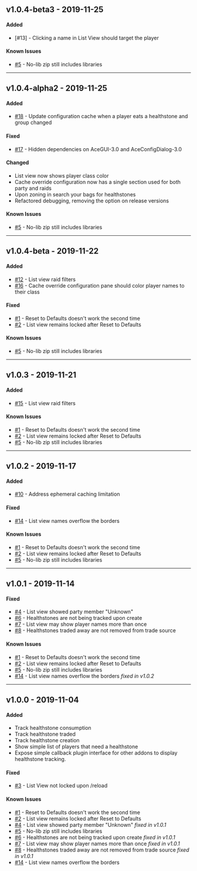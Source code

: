 ## v1.0.4-beta3 - 2019-11-25
#### Added
* [#13] - Clicking a name in List View should target the player
#### Known Issues
* [#5] - No-lib zip still includes libraries

---

## v1.0.4-alpha2 - 2019-11-25
#### Added
* [#18] - Update configuration cache when a player eats a healthstone and group changed
#### Fixed
* [#17] - Hidden dependencies on AceGUI-3.0 and AceConfigDialog-3.0
#### Changed
* List view now shows player class color
* Cache override configuration now has a single section used for both party and raids
* Upon zoning in search your bags for healthstones
* Refactored debugging, removing the option on release versions
#### Known Issues
* [#5] - No-lib zip still includes libraries

---

## v1.0.4-beta - 2019-11-22
#### Added
* [#12] - List view raid filters
* [#16] - Cache override configuration pane should color player names to their class
#### Fixed
* [#1] - Reset to Defaults doesn't work the second time
* [#2] - List view remains locked after Reset to Defaults
#### Known Issues
* [#5] - No-lib zip still includes libraries

---

## v1.0.3 - 2019-11-21
#### Added
* [#15] - List view raid filters
#### Known Issues
* [#1] - Reset to Defaults doesn't work the second time
* [#2] - List view remains locked after Reset to Defaults
* [#5] - No-lib zip still includes libraries

---

## v1.0.2 - 2019-11-17
#### Added
* [#10] - Address ephemeral caching limitation
#### Fixed
* [#14] - List view names overflow the borders
#### Known Issues
* [#1] - Reset to Defaults doesn't work the second time
* [#2] - List view remains locked after Reset to Defaults
* [#5] - No-lib zip still includes libraries

---

## v1.0.1 - 2019-11-14
#### Fixed
* [#4] - List view showed party member "Unknown"
* [#6] - Healthstones are not being tracked upon create
* [#7] - List view may show player names more than once
* [#8] - Healthstones traded away are not removed from trade source
#### Known Issues
* [#1] - Reset to Defaults doesn't work the second time
* [#2] - List view remains locked after Reset to Defaults
* [#5] - No-lib zip still includes libraries
* [#14] - List view names overflow the borders *fixed in v1.0.2*

---

## v1.0.0 - 2019-11-04
#### Added
* Track healthstone consumption
* Track healthstone traded
* Track healthstone creation
* Show simple list of players that need a healthstone
* Expose simple callback plugin interface for other addons to display healthstone tracking.
#### Fixed
* [#3] - List View not locked upon /reload
#### Known Issues
* [#1] - Reset to Defaults doesn't work the second time
* [#2] - List view remains locked after Reset to Defaults
* [#4] - List view showed party member "Unknown" *fixed in v1.0.1*
* [#5] - No-lib zip still includes libraries
* [#6] - Healthstones are not being tracked upon create *fixed in v1.0.1*
* [#7] - List view may show player names more than once *fixed in v1.0.1*
* [#8] - Healthstones traded away are not removed from trade source *fixed in v1.0.1*
* [#14] - List view names overflow the borders

[#1]: https://www.curseforge.com/wow/addons/warlock-healthstone-tracker/issues/1
[#2]: https://www.curseforge.com/wow/addons/warlock-healthstone-tracker/issues/2
[#3]: https://www.curseforge.com/wow/addons/warlock-healthstone-tracker/issues/3
[#4]: https://www.curseforge.com/wow/addons/warlock-healthstone-tracker/issues/4
[#5]: https://www.curseforge.com/wow/addons/warlock-healthstone-tracker/issues/5
[#6]: https://www.curseforge.com/wow/addons/warlock-healthstone-tracker/issues/6
[#7]: https://www.curseforge.com/wow/addons/warlock-healthstone-tracker/issues/7
[#8]: https://www.curseforge.com/wow/addons/warlock-healthstone-tracker/issues/8
[#10]: https://www.curseforge.com/wow/addons/warlock-healthstone-tracker/issues/10
[#12]: https://www.curseforge.com/wow/addons/warlock-healthstone-tracker/issues/12
[#14]: https://www.curseforge.com/wow/addons/warlock-healthstone-tracker/issues/14
[#15]: https://www.curseforge.com/wow/addons/warlock-healthstone-tracker/issues/15
[#16]: https://www.curseforge.com/wow/addons/warlock-healthstone-tracker/issues/16
[#17]: https://www.curseforge.com/wow/addons/warlock-healthstone-tracker/issues/17
[#18]: https://www.curseforge.com/wow/addons/warlock-healthstone-tracker/issues/18
